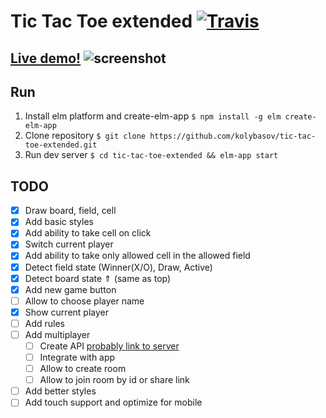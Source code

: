 # Tic Tac Toe extended [![Travis](https://img.shields.io/travis/kolybasov/tic-tac-toe-extended.svg?maxAge=3600)](https://travis-ci.org/kolybasov/tic-tac-toe-extended)

## [Live demo!]( https://kolybasov.github.io/tic-tac-toe-extended ) ![screenshot]( https://i.imgur.com/TqxRUeT.png )

## Run

1. Install elm platform and create-elm-app `$ npm install -g elm create-elm-app`
2. Clone repository `$ git clone https://github.com/kolybasov/tic-tac-toe-extended.git`
3. Run dev server `$ cd tic-tac-toe-extended && elm-app start`

## TODO

* [x] Draw board, field, cell
* [x] Add basic styles
* [x] Add ability to take cell on click
* [x] Switch current player
* [x] Add ability to take only allowed cell in the allowed field
* [X] Detect field state (Winner(X/O), Draw, Active)
* [x] Detect board state ⇑ (same as top)
* [x] Add new game button
* [ ] Allow to choose player name
* [x] Show current player
* [ ] Add rules
* [ ] Add multiplayer
  * [ ] Create API [probably link to server](https://gihub.com/kolybasov/tic-tac-toe-extended-server)
  * [ ] Integrate with app
  * [ ] Allow to create room
  * [ ] Allow to join room by id or share link
* [ ] Add better styles
* [ ] Add touch support and optimize for mobile

